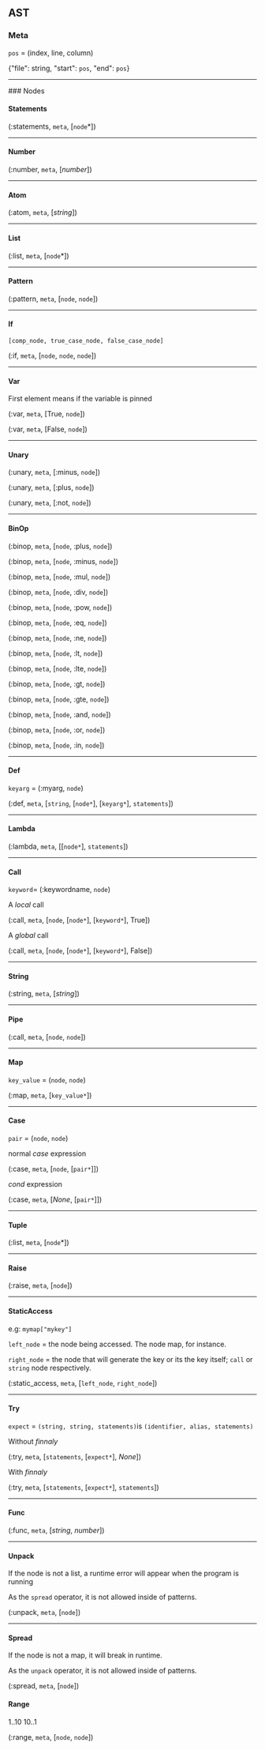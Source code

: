 ## AST

### Meta

`pos` = (index, line, column)

{"file": string, "start": `pos`, "end": `pos`}

<hr>
### Nodes


#### Statements

(:statements, `meta`, [`node`*])

<hr>

#### Number

(:number, `meta`, [*number*])

<hr>

#### Atom

(:atom, `meta`, [*string*])

<hr>

#### List

(:list, `meta`, [`node`*])

<hr>

#### Pattern

(:pattern, `meta`, [`node`, `node`])

<hr>

#### If 

`[comp_node, true_case_node, false_case_node]` 

(:if, `meta`, [`node`, `node`, `node`])

<hr>

#### Var

First element means if the variable is pinned

(:var, `meta`, [True, `node`])

(:var, `meta`, [False, `node`])

<hr>

#### Unary 

(:unary, `meta`, [:minus, `node`])

(:unary, `meta`, [:plus, `node`])

(:unary, `meta`, [:not, `node`])

<hr>

#### BinOp

(:binop, `meta`, [`node`, :plus, `node`])

(:binop, `meta`, [`node`, :minus, `node`])

(:binop, `meta`, [`node`, :mul, `node`])

(:binop, `meta`, [`node`, :div, `node`])

(:binop, `meta`, [`node`, :pow, `node`])

(:binop, `meta`, [`node`, :eq, `node`])

(:binop, `meta`, [`node`, :ne, `node`])

(:binop, `meta`, [`node`, :lt, `node`])

(:binop, `meta`, [`node`, :lte, `node`])

(:binop, `meta`, [`node`, :gt, `node`])

(:binop, `meta`, [`node`, :gte, `node`])

(:binop, `meta`, [`node`, :and, `node`])

(:binop, `meta`, [`node`, :or, `node`])

(:binop, `meta`, [`node`, :in, `node`])

<hr>

#### Def

`keyarg`  = (:myarg, `node`) 

(:def, `meta`, [`string`, [`node*`], [`keyarg*`], `statements`])

<hr>

#### Lambda

(:lambda, `meta`, [[`node*`], `statements`])

<hr>

#### Call

`keyword`= (:keywordname, `node`)

A *local* call

(:call, `meta`, [`node`, [`node*`], [`keyword*`], True])

A *global* call

(:call, `meta`, [`node`, [`node*`], [`keyword*`], False])

<hr>

#### String

(:string, `meta`, [*string*])

<hr>

#### Pipe

(:call, `meta`, [`node`, `node`])

<hr>

#### Map

`key_value` = (`node`, `node`)

(:map, `meta`, [`key_value*`])

<hr>

#### Case

`pair` = (`node`, `node`)

normal *case* expression

(:case, `meta`, [`node`, [`pair*`]])

*cond* expression

(:case, `meta`, [*None*, [`pair*`]])

<hr>

#### Tuple

(:list, `meta`, [`node`*])

<hr>

#### Raise

(:raise, `meta`, [`node`])

<hr>

#### StaticAccess

e.g: ```mymap["mykey"]```

`left_node` = the node being accessed. The node map, for instance.

`right_node` = the node that will generate the key or its the key itself; `call` or `string` node respectively.

(:static_access, `meta`, [`left_node`, `right_node`])

<hr>

#### Try

`expect` = `(string, string, statements)`is `(identifier, alias, statements)`

Without *finnaly*

(:try, `meta`, [`statements`, [`expect*`], *None*])

With *finnaly*

(:try, `meta`, [`statements`, [`expect*`], `statements`])

<hr>

#### Func

(:func, `meta`, [*string*, *number*])

<hr>

#### Unpack

If the node is not a list, a runtime error will appear when the program is running

As the `spread` operator, it is not allowed inside of patterns.

(:unpack, `meta`, [`node`])


<hr>

#### Spread

If the node is not a map, it will break in runtime.

As the `unpack` operator, it is not allowed inside of patterns.

(:spread, `meta`, [`node`])

#### Range
1..10
10..1

(:range, `meta`, [`node`, `node`])

